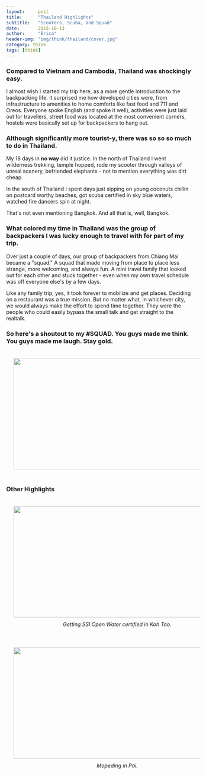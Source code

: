 ```yaml
---
layout:     post
title:      "Thailand Highlights"
subtitle:   "Scooters, Scuba, and Squad"
date:       2015-10-13
author:     "Erica"
header-img: "img/think/thailand/cover.jpg"
category: think
tags: [think]
---
```


<h3 class="section-heading">Compared to Vietnam and Cambodia, Thailand was shockingly easy.</h3>

I almost wish I started my trip here, as a more gentle introduction to the backpacking life. It surprised me how developed cities were, from infrastructure to amenities to home comforts like fast food and 711 and Oreos. Everyone spoke English (and spoke it well), activities were just laid out for travellers, street food was located at the most convenient corners, hostels were basically set up for backpackers to hang out.

<h3>Although significantly more tourist-y, there was so so so much to do in Thailand.</h3> My 18 days in <b>no way</b> did it justice. In the north of Thailand I went wilderness trekking, temple hopped, rode my scooter through valleys of unreal scenery, befriended elephants - not to mention everything was dirt cheap. 

In the south of Thailand I spent days just sipping on young coconuts chillin on postcard worthy beaches, got scuba certified in sky blue waters, watched fire dancers spin at night.

That's not even mentioning Bangkok. And all that is, well, Bangkok.

<h3>What colored my time in Thailand was the group of backpackers I was lucky enough to travel with for part of my trip.</h3>

Over just a couple of days, our group of backpackers from Chiang Mai became a "squad." A squad that made moving from place to place less strange, more welcoming, and always fun. A mini travel family that looked out for each other and stuck together - even when my own travel schedule was off everyone else's by a few days.

Like any family trip, yes, it took forever to mobilize and get places. Deciding on a restaurant was a true mission. But no matter what, in whichever city, we would always make the effort to spend time together. They were the people who could easily bypass the small talk and get straight to the realtalk.

<h3>So here's a shoutout to my #SQUAD. You guys made me think. You guys made me laugh. Stay gold.</h3>

<center>
  <img src="{{site.url}}/img/think/thailand/squad.jpg" height="300px" width="600px" style="padding:20px;display:inline-block"/>
</center>

<h3>Other Highlights</h3>
<center>
  <img src="{{site.url}}/img/think/thailand/scuba.jpg" height="300px" width="600px" style="padding:20px;display:inline-block"/>
  <p style="margin-top:-10px;padding-bottom:20px;width:600px"><i>Getting SSI Open Water certified in Koh Tao.</i></p>
</center>

<center>
  <img src="{{site.url}}/img/think/thailand/scooter.JPG" height="300px" width="600px" style="padding:20px;display:inline-block"/>
  <p style="margin-top:-10px;padding-bottom:20px;width:600px"><i>Mopeding in Pai.</i></p>
</center>